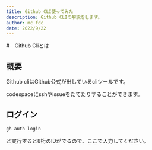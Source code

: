 ```yaml
---
title: Github CLI使ってみた
description: Github CLIの解説をします。
author: mc_fdc
date: 2022/9/22
---
```


#　Github Cliとは

## 概要

Github cliはGithub公式が出しているcliツールです。

codespaceにsshやissueをたてたりすることができます。

## ログイン

```sh
gh auth login
```

と実行すると8桁のIDがでるので、ここで入力してください。
